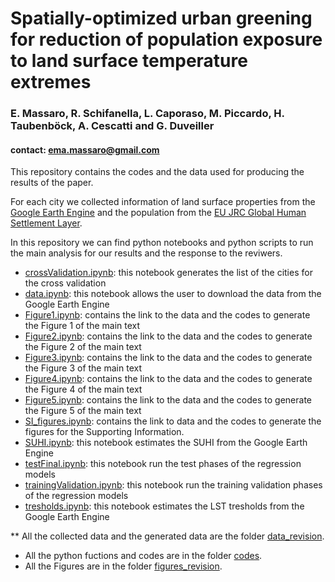 # Spatially-optimized urban greening for reduction of population exposure to land surface temperature extremes
### E. Massaro, R. Schifanella, L. Caporaso, M. Piccardo, H. Taubenböck, A. Cescatti and G. Duveiller
#### contact: ema.massaro@gmail.com

This repository contains the codes and the data used for producing the results of the paper.

For each city we collected information of land surface properties from the [Google Earth Engine](https://earthengine.google.com/) and the population from the [EU JRC Global Human Settlement Layer](https://ghsl.jrc.ec.europa.eu/). 

In this repository we can find python notebooks and python scripts to run the main analysis for our results and the response to the reviwers.

- [crossValidation.ipynb](notebooks/crossValidation.ipynb): this notebook generates the list of the cities for the cross validation
- [data.ipynb](notebooks/data.ipynb): this notebook allows the user to download the data from the Google Earth Engine
- [Figure1.ipynb](notebooks/Figure1.ipynb): contains the link to the data and the codes to generate the Figure 1 of the main text
- [Figure2.ipynb](notebooks/Figure2.ipynb): contains the link to the data and the codes to generate the Figure 2 of the main text
- [Figure3.ipynb](notebooks/Figure3.ipynb): contains the link to the data and the codes to generate the Figure 3 of the main text
- [Figure4.ipynb](notebooks/Figure4.ipynb): contains the link to the data and the codes to generate the Figure 4 of the main text
- [Figure5.ipynb](notebooks/Figure5.ipynb): contains the link to the data and the codes to generate the Figure 5 of the main text
- [SI_figures.ipynb](notebooks/SI_figures.ipynb): contains the link to data and the codes to generate the figures for the Supporting Information.
- [SUHI.ipynb](notebooks/SUHI.ipynb): this notebook estimates the SUHI from the Google Earth Engine
- [testFinal.ipynb](notebooks/testFinal.ipynb): this notebook run the test phases of the regression models
- [trainingValidation.ipynb](notebooks/trainingValidation.ipynb): this notebook run the training validation phases of the regression models
- [tresholds.ipynb](notebooks/tresholds.ipynb): this notebook estimates the LST tresholds from the Google Earth Engine

** All the collected data and the generated data are the folder [data_revision](data_revision). 
* All the python fuctions and codes are in the folder [codes](codes). 
* All the Figures are in the folder [figures_revision](figures_revision). 
